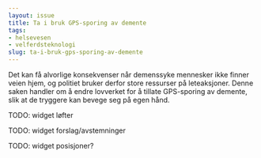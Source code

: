 ```yaml
---
layout: issue
title: Ta i bruk GPS-sporing av demente
tags:
- helsevesen
- velferdsteknologi
slug: ta-i-bruk-gps-sporing-av-demente
---
```


Det kan få alvorlige konsekvenser når demenssyke mennesker ikke finner veien hjem, og politiet bruker derfor store ressurser på leteaksjoner. Denne saken handler om å endre lovverket for å tillate GPS-sporing av demente, slik at de tryggere kan bevege seg på egen hånd.

TODO: widget løfter

TODO: widget forslag/avstemninger

TODO: widget posisjoner?

